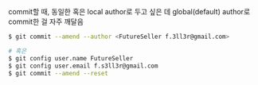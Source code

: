 commit할 때, 동일한 혹은 local author로 두고 싶은 데 global(default) author로 commit한 걸 자주 깨달음

``` bash
$ git commit --amend --author <FutureSeller f.3ll3r@gmail.com>

# 혹은
$ git config user.name FutureSeller
$ git config user.email f.s3ll3r@gmail.com
$ git commit --amend --reset
```
